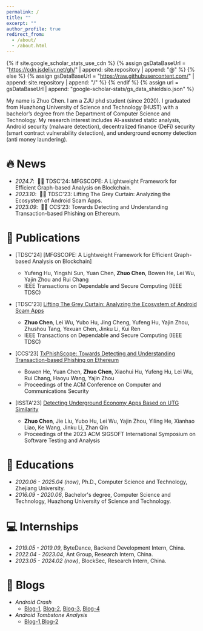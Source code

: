 ```yaml
---
permalink: /
title: ""
excerpt: ""
author_profile: true
redirect_from: 
  - /about/
  - /about.html
---
```


{% if site.google_scholar_stats_use_cdn %}
{% assign gsDataBaseUrl = "https://cdn.jsdelivr.net/gh/" | append: site.repository | append: "@" %}
{% else %}
{% assign gsDataBaseUrl = "https://raw.githubusercontent.com/" | append: site.repository | append: "/" %}
{% endif %}
{% assign url = gsDataBaseUrl | append: "google-scholar-stats/gs_data_shieldsio.json" %}

<span class='anchor' id='about-me'></span>

My name is Zhuo Chen. I am a ZJU phd student (since 2020). I graduated from Huazhong University of Science and Technology (HUST) with a bachelor’s degree from the Department of Computer Science and Technology. My research interest includes AI-assisted static analysis, Android security (malware detection), decentralized finance (DeFi) security (smart contract vulnerability detection), and underground ecnomy detection (anti money laundering).



# 🔥 News
- *2024.7*: &nbsp;🎉🎉 TDSC'24: MFGSCOPE: A Lightweight Framework for Efficient Graph-based Analysis on Blockchain.
- *2023.10*: &nbsp;🎉🎉 TDSC'23: Lifting The Grey Curtain: Analyzing the Ecosystem of Android Scam Apps.
- *2023.09*: &nbsp;🎉🎉 CCS'23: Towards Detecting and Understanding   Transaction-based Phishing on Ethereum.

# 📝 Publications 

- [TDSC'24] [MFGSCOPE: A Lightweight Framework for Efficient Graph-based Analysis on Blockchain]
  - Yufeng Hu, Yingshi Sun, Yuan Chen, **Zhuo Chen**, Bowen He, Lei Wu, Yajin Zhou and Rui Chang
  - IEEE Transactions on Dependable and Secure Computing (IEEE TDSC)
- [TDSC'23] [Lifting The Grey Curtain: Analyzing the Ecosystem of Android Scam Apps](https://www.computer.org/csdl/journal/tq/5555/01/10304303/1RIVkkCo9dm)
  - **Zhuo Chen**, Lei Wu, Yubo Hu, Jing Cheng, Yufeng Hu, Yajin Zhou, Zhushou Tang, Yexuan Chen, Jinku Li, Kui Ren
  - IEEE Transactions on Dependable and Secure Computing (IEEE TDSC)

- [CCS'23] [TxPhishScope: Towards Detecting and Understanding Transaction-based Phishing on Ethereum](https://yajin.org/papers/ccs23_phishing.pdf)
  - Bowen He, Yuan Chen, **Zhuo Chen**, Xiaohui Hu, Yufeng Hu, Lei Wu, Rui Chang, Haoyu Wang, Yajin Zhou
  - Proceedings of the ACM Conference on Computer and Communications Security

- [ISSTA'23] [Detecting Underground Economy Apps Based on UTG Similarity](https://yajin.org/papers/issta23_DeUEDroid.pdf) 
  - **Zhuo Chen**, Jie Liu, Yubo Hu, Lei Wu, Yajin Zhou, Yiling He, Xianhao Liao, Ke Wang, Jinku Li, Zhan Qin 
  - Proceedings of the 2023 ACM SIGSOFT International Symposium on Software Testing and Analysis

# 📖 Educations
- *2020.06 - 2025.04 (now)*, Ph.D., Computer Science and Technology, Zhejiang University.
- *2016.09 - 2020.06*, Bachelor's degree, Computer Science and Technology, Huazhong University of Science and Technology.


# 💻 Internships
- *2019.05 - 2019.09*, ByteDance, Backend Development Intern, China.
- *2022.04 - 2023.04*, Ant Group, Research Intern, China.
- *2023.05 - 2024.02 (now)*, BlockSec, Research Intern, China.

# 📝 Blogs
- *Android Crash*
  - [Blog-1](https://zhuanlan.zhihu.com/p/262171214), [Blog-2](https://zhuanlan.zhihu.com/p/262509068), [Blog-3](https://zhuanlan.zhihu.com/p/264378448), [Blog-4](https://zhuanlan.zhihu.com/p/265519725)
- *Android Tombstone Analysis*
  - [Blog-1](https://zhuanlan.zhihu.com/p/196438927),[Blog-2](https://zhuanlan.zhihu.com/p/262509068)